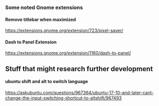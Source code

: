 ### Some noted Gnome extensions
#### Remove titlebar when maximized
https://extensions.gnome.org/extension/723/pixel-saver/

#### Dash to Panel Extension
https://extensions.gnome.org/extension/1160/dash-to-panel/







## Stuff that might research further development
#### ubuntu shift and alt to switch language


https://askubuntu.com/questions/967364/ubuntu-17-10-and-later-cant-change-the-input-switching-shortcut-to-altshift/967493
